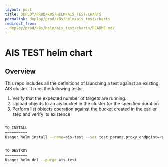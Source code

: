 ```yaml
---
layout: post
title: DEPLOY/PROD/K8S/HELM/AIS_TEST/CHARTS
permalink: deploy/prod/k8s/helm/ais_test/charts
redirect_from:
- deploy/prod/k8s/helm/ais_test/charts/README.md/
---
```


# AIS TEST helm chart

## Overview

This repo includes all the definitions of launching a test against an existing AIS cluster.
It runs the following tests:
  1. Verify that the expected number of targets are running.
  2. Upload objects to an ais bucket in the cluster for the specified duration
  3. Perform list objects operation against the bucket created in the earlier step and verify its existence


```bash

TO INSTALL
==========
Usage: helm install --name=ais-test --set test_params.proxy_endpoint=<proxy-svc-endpoint> .


TO DESTROY
==========
Usage: helm del --purge ais-test


```
